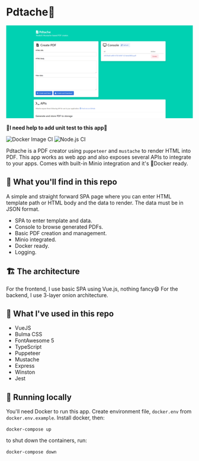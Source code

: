 # Pdtache📄

![Image of Yaktocat](https://github.com/fahminlb33/Pdtache/blob/master/.github/screenshot.png?raw=true)

**🚧I need help to add unit test to this app🚧**

![Docker Image CI](https://github.com/fahminlb33/Pdtache/workflows/Docker%20Image%20CI/badge.svg?branch=master)
![Node.js CI](https://github.com/fahminlb33/Pdtache/workflows/Node.js%20CI/badge.svg?branch=master)

Pdtache is a PDF creator using `puppeteer` and `mustache` to render HTML into PDF.
This app works as web app and also exposes several APIs to integrate to your apps.
Comes with built-in Minio integration and it's 🐳Docker ready.

## 🧐 What you'll find in this repo

A simple and straight forward SPA page where you can enter HTML template path or
HTML body and the data to render. The data must be in JSON format.

- SPA to enter template and data.
- Console to browse generated PDFs.
- Basic PDF creation and management.
- Minio integrated.
- Docker ready.
- Logging.

## 🏗 The architecture

For the frontend, I use basic SPA using Vue.js, nothing fancy😄
For the backend, I use 3-layer onion architecture.

## 👻 What I've used in this repo

- VueJS
- Bulma CSS
- FontAwesome 5
- TypeScript
- Puppeteer
- Mustache
- Express
- Winston
- Jest

## 🏃‍ Running locally

You'll need Docker to run this app. Create environment file, `docker.env` from `docker.env.example`.
Install docker, then:

```
docker-compose up
```

to shut down the containers, run:

```
docker-compose down
```
